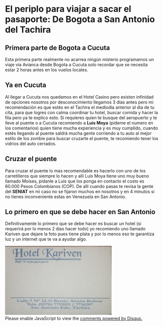 # **El periplo para viajar a sacar el pasaporte: De Bogota a San Antonio del Tachira**



## **Primera parte de Bogota a Cucuta**


Esta primera parte realmente no acarrea ningún misterio programamos un viaje via Avianca desde Bogota a Cucuta solo recordar que se necesita estar 2 horas antes en los vuelos locales.

## **Ya en Cucuta**

Al llegar a Cucuta nos quedamos en el Hotel Casino pero existen infinidad de opciones nosotros por desconocimiento llegamos 3 días antes pero mi recomendación es que estés en el Tachira el mediodía anterior al dia de tu cita, para que logres con calma coordinar tu hotel, buscar comida y hacer la fila pero ya te explico esto. Si requieres quien te busque del aeropuerto y te lleve al puente o a Cucuta recomiendo a **Luis Moya** (pídeme el numero en los comentarios) quien tiene mucha experiencia y es muy cumplido, cuando estés llegando al puente saldrá mucha gente corriendo a tu auto al mejor estilo de los zombie para buscar cruzarte el puente, te recomiendo tener los vidrios del auto cerrados.

## **Cruzar el puente**

Para cruzar el puente lo mas recomendable es hacerlo con uno de los carretilleros que siempre lo hacen y allí Luis Moya tiene uno muy bueno llamado Moises, pídanle a Luis que los ponga en contacto el costo es 60.000 Pesos Colombianos (COP).  De allí cuando pasas te revisa la gente del **SENIAT** en mi caso no se fijaron muchos en nosotros y en 4 minutos si no tienes inconveniente estas en Venezuela en San Antonio.

## **Lo primero en que se debe hacer en San Antonio**

Definitivamente lo primero que se debe hacer es buscar un hotel (si requerirá por lo menos 2 días hacer todo) yo recomiendo uno llamado Kariven que dejare la foto pues tiene plata y por lo menos eso te garantiza luz y un internet que te va a ayudar algo.

<img src="kariven.jpg" alt="drawing" style="width:350px;"/>


<div id="disqus_thread"></div>
<script>

/**
*  RECOMMENDED CONFIGURATION VARIABLES: EDIT AND UNCOMMENT THE SECTION BELOW TO INSERT DYNAMIC VALUES FROM YOUR PLATFORM OR CMS.
*  LEARN WHY DEFINING THESE VARIABLES IS IMPORTANT: https://disqus.com/admin/universalcode/#configuration-variables*/
/*
var disqus_config = function () {
this.page.url = PAGE_URL;  // Replace PAGE_URL with your page's canonical URL variable
this.page.identifier = PAGE_IDENTIFIER; // Replace PAGE_IDENTIFIER with your page's unique identifier variable
};
*/
(function() { // DON'T EDIT BELOW THIS LINE
var d = document, s = d.createElement('script');
s.src = 'https://luiger-github-io.disqus.com/embed.js';
s.setAttribute('data-timestamp', +new Date());
(d.head || d.body).appendChild(s);
})();
</script>
<noscript>Please enable JavaScript to view the <a href="https://disqus.com/?ref_noscript">comments powered by Disqus.</a></noscript>
                            